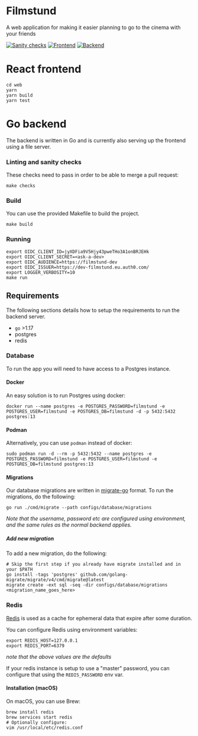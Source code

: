# Filmstund

A web application for making it easier planning to go to the cinema with your friends

[![Sanity checks](https://github.com/Filmstund/filmstund/actions/workflows/checks.yml/badge.svg)](https://github.com/Filmstund/filmstund/actions/workflows/checks.yml)
[![Frontend](https://github.com/Filmstund/filmstund/actions/workflows/frontend.yml/badge.svg)](https://github.com/Filmstund/filmstund/actions/workflows/frontend.yml)
[![Backend](https://github.com/Filmstund/filmstund/actions/workflows/backend.yml/badge.svg)](https://github.com/Filmstund/filmstund/actions/workflows/backend.yml)

# React frontend

```shell
cd web
yarn
yarn build
yarn test
```

# Go backend

The backend is written in Go and is currently also serving up the frontend using a file server.

### Linting and sanity checks

These checks need to pass in order to be able to merge a pull request:

```shell
make checks
```

### Build

You can use the provided Makefile to build the project.

```shell
make build
```

### Running

```shell
export OIDC_CLIENT_ID=jyXDFia9V5Hjy43pweTHo3A1onBRJEHk
export OIDC_CLIENT_SECRET=<ask-a-dev>
export OIDC_AUDIENCE=https://filmstund-dev
export OIDC_ISSUER=https://dev-filmstund.eu.auth0.com/
export LOGGER_VERBOSITY=10
make run
```

## Requirements

The following sections details how to setup the requirements to run the backend server.

- `go` >1.17
- postgres
- redis

### Database

To run the app you will need to have access to a Postgres instance.

#### Docker

An easy solution is to run Postgres using docker:

```shell
docker run --name postgres -e POSTGRES_PASSWORD=filmstund -e POSTGRES_USER=filmstund -e POSTGRES_DB=filmstund -d -p 5432:5432 postgres:13
```

#### Podman

Alternatively, you can use `podman` instead of docker:

```shell
sudo podman run -d --rm -p 5432:5432 --name postgres -e POSTGRES_PASSWORD=filmstund -e POSTGRES_USER=filmstund -e POSTGRES_DB=filmstund postgres:13
```

#### Migrations

Our database migrations are written in [migrate-go](https://github.com/golang-migrate/migrate) format.
To run the migrations, do the following:

```shell
go run ./cmd/migrate --path configs/database/migrations
```

_Note that the username, password etc are configured using environment, and the same rules as the normal backend applies._

##### Add new migration

To add a new migration, do the following:

```shell
# Skip the first step if you already have migrate installed and in your $PATH
go install -tags 'postgres' github.com/golang-migrate/migrate/v4/cmd/migrate@latest
migrate create -ext sql -seq -dir configs/database/migrations <migration_name_goes_here>
```

### Redis

[Redis](https://redis.io/) is used as a cache for ephemeral data that expire after some duration.

You can configure Redis using environment variables:

```shell
export REDIS_HOST=127.0.0.1
export REDIS_PORT=6379
```

_note that the above values are the defaults_

If your redis instance is setup to use a "master" password, you can configure that using the `REDIS_PASSWORD` env var.

#### Installation (macOS)

On macOS, you can use Brew:

```shell
brew install redis
brew services start redis
# Optionally configure:
vim /usr/local/etc/redis.conf
```
